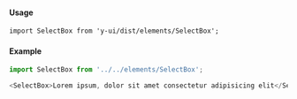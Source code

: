 #### Usage

```markdown
import SelectBox from 'y-ui/dist/elements/SelectBox';
```

#### Example

```js
import SelectBox from '../../elements/SelectBox';

<SelectBox>Lorem ipsum, dolor sit amet consectetur adipisicing elit</SelectBox>;
```
